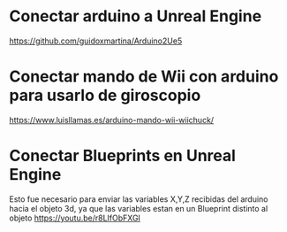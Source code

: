 # Conectar arduino a Unreal Engine

https://github.com/guidoxmartina/Arduino2Ue5

# Conectar mando de Wii con arduino para usarlo de giroscopio

https://www.luisllamas.es/arduino-mando-wii-wiichuck/


# Conectar Blueprints en Unreal Engine

Esto fue necesario para enviar las variables X,Y,Z recibidas del arduino hacia el objeto 3d, ya que las variables estan en un Blueprint distinto al objeto
https://youtu.be/r8LIfObFXGI


